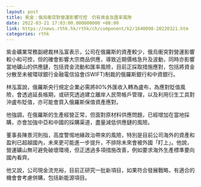 ```yaml
---
layout: post
title: 紫金：俄烏衝突對營運影響可控　仍有資金及匯率風險
date: 2022-03-21 17:03:00.000000000 +08:00
link: https://news.rthk.hk/rthk/ch/component/k2/1640098-20220321.htm
categories: rthk
---
```


紫金礦業常務副總裁林泓富表示，公司在俄羅斯的資產較少，俄烏衝突對營運影響較小和可控，但的確會影響大宗商品供應，導致近期價格急升及波動，同時亦影響當地礦山的供應鏈，包括資金流動和匯率風險，目前正採取措施應對，包括將資金分散至未被環球銀行金融電信協會(SWIFT)制裁的俄羅斯銀行和中資銀行。

林泓富說，俄羅斯央行規定企業必需將80%外匯收入轉為盧布，為應對貶值風險，會透過延長帳期，或研究透過建立離岸人民幣帳戶管理，以及利用衍生工具對沖盧布貶值，亦可能會買入俄羅斯保值資產應對。

他強調，在俄羅斯的生產經營正常，但面對原材料供應問題，已經增加在當地採購，亦會加強中亞和中國的採購渠道，盡量減低供應鏈的風險。

董事長陳景河則指，高度警惕地緣政治帶來的風險，特別是目前公司海外的資產和盈利已超越國內，未來更可能進一步提升，不排除未來會被外國「盯上」。他說，營運礦山無可避免破壞環境，但正透過多項措施改善，例如要求海外生產標準要向國內看齊。

他又說，公司現金流充裕，目前正研究一批新項目，如果符合發展戰略，有適合的機會會考慮併購，包括新能源項目。
